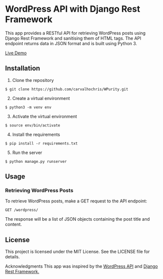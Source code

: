 # WordPress API with Django Rest Framework

This app provides a RESTful API for retrieving WordPress posts using Django Rest Framework and sanitising them of HTML tags. The API endpoint returns data in JSON format and is built using Python 3.

[Live Demo](https://wp-purity.herokuapp.com/wordpress/)

## Installation

1. Clone the repository

```$ git clone https://github.com/carvalhochris/WPurity.git```

2. Create a virtual environment

```$ python3 -m venv env```

3. Activate the virtual environment

```$ source env/bin/activate```

4. Install the requirements

```$ pip install -r requirements.txt```

5. Run the server

```$ python manage.py runserver```

## Usage

### Retrieving WordPress Posts

To retrieve WordPress posts, make a GET request to the API endpoint:

`GET /wordpress/`

The response will be a list of JSON objects containing the post title and content.

<!-- ## Contributing

Contributions to this project are welcome. To contribute, follow these steps:

Fork the repository
Create a new branch (git checkout -b feature)
Commit your changes (git commit -am 'Add feature')
Push the branch (git push origin feature)
Create a Pull Request -->

## License

This project is licensed under the MIT License. See the LICENSE file for details.

Acknowledgments
This app was inspired by the [WordPress API](https://developer.wordpress.org/rest-api/) and [Django Rest Framework.](https://www.django-rest-framework.org/)

